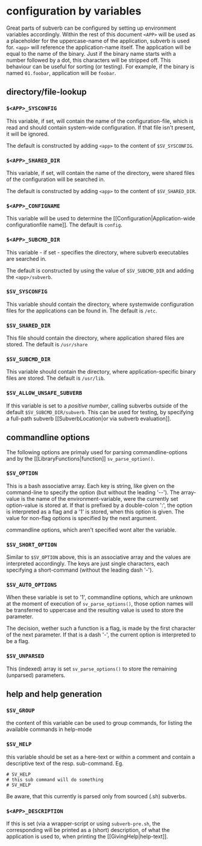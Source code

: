 # configuration by variables #

Great parts of subverb can be configured by setting up environment
variables accordingly. Within the rest of this document `<APP>` will
be used as a placeholder for the uppercase-name of the application,
subverb is used for. `<app>` will reference the application-name itself.
The application will be equal to the name of the binary. Just if the
binary name starts with a number followed by a dot, this characters
will be stripped off. This behaviour can be useful for sorting (or
testing). For example, if the binary is named `01.foobar`, application
will be `foobar`.

## directory/file-lookup ##

### `$<APP>_SYSCONFIG` ###

This variable, if set, will contain the name of the configuration-file,
which is read and should contain system-wide configuration.
If that file isn't present, it will be ignored.

The default is constructed by adding `<app>` to the content of
`$SV_SYSCONFIG`.

### `$<APP>_SHARED_DIR` ###

This variable, if set, will contain the name of the directory, were shared
files of the configuration will be searched in.

The default is constructed by adding `<app>` to the content of
`$SV_SHARED_DIR`.

### `$<APP>_CONFIGNAME` ###

This variable will be used to determine the
[[Configuration|Application-wide configurationfile name]]. The default
is `config`.

### `$<APP>_SUBCMD_DIR` ###

This variable - if set - specifies the directory, where subverb executables
are searched in.

The default is constructed by using the value of `$SV_SUBCMD_DIR` and adding
the `<app>/subverb`.

### `$SV_SYSCONFIG` ###

This variable should contain the directory, where systemwide configuration
files for the applications can be found in. The default is `/etc`.

### `$SV_SHARED_DIR` ###

This file should contain the directory, where application shared files
are stored. The default is `/usr/share`

### `$SV_SUBCMD_DIR` ###

This variable should contain the directory, where application-specific
binary files are stored. The default is `/usr/lib`.

### `$SV_ALLOW_UNSAFE_SUBVERB` ###

If this variable is set to a _positive number_, calling subverbs outside
of the default `$SV_SUBCMD_DIR/subverb`. This can be used for testing,
by specifying a full-path subverb [[SubverbLocation|or via subverb evaluation]].

## commandline options ##

The following options are primaly used for parsing commandline-options
and by the [[LibraryFunctions|function]] `sv_parse_option()`.

### `$SV_OPTION` ###

This is a bash associative array. Each key is string, like given on the
command-line to specify the option (but without the leading '--').
The array-value is the name of the environment-variable, were the
currently set option-value is stored at. If that is prefixed by a
double-colon ':', the option is interpreted as a flag and a '1' is
stored, when this option is given.
The value for non-flag options is specified by the next argument.

commandline options, which aren't specified wont alter the variable.

### `$SV_SHORT_OPTION` ###

Similar to `$SV_OPTION` above, this is an associative array and the
values are interpreted accordingly. The keys are just single characters,
each specifying a short-command (without the leading dash '-').

### `$SV_AUTO_OPTIONS` ###

When these variable is set to '1', commandline options, which are
unknown at the moment of execution of `sv_parse_options()`, those
option names will be transferred to uppercase and the resulting
value is used to store the parameter.

The decision, wether such a function is a flag, is made by the first
character of the next parameter. If that is a dash '-', the current
option is interpreted to be a flag.

### `$SV_UNPARSED` ###

This (indexed) array is set `sv_parse_options()` to store the
remaining (unparsed) parameters.

## help and help generation ##

### `$SV_GROUP` ###

the content of this variable can be used to group commands, for listing the available
commands in help-mode

### `$SV_HELP` ###

this variable should be set as a here-text or within a comment and contain a descriptive
text of the resp. sub-command. Eg.

	# SV_HELP
	# this sub command will do something
	# SV_HELP

Be aware, that this currently is parsed only from sourced (.sh) subverbs.

### `$<APP>_DESCRIPTION` ###

If this is set (via a wrapper-script or using `subverb-pre.sh`, the corresponding will
be printed as a (short) description, of what the application is used to, when
printing the [[GivingHelp|help-text]].
